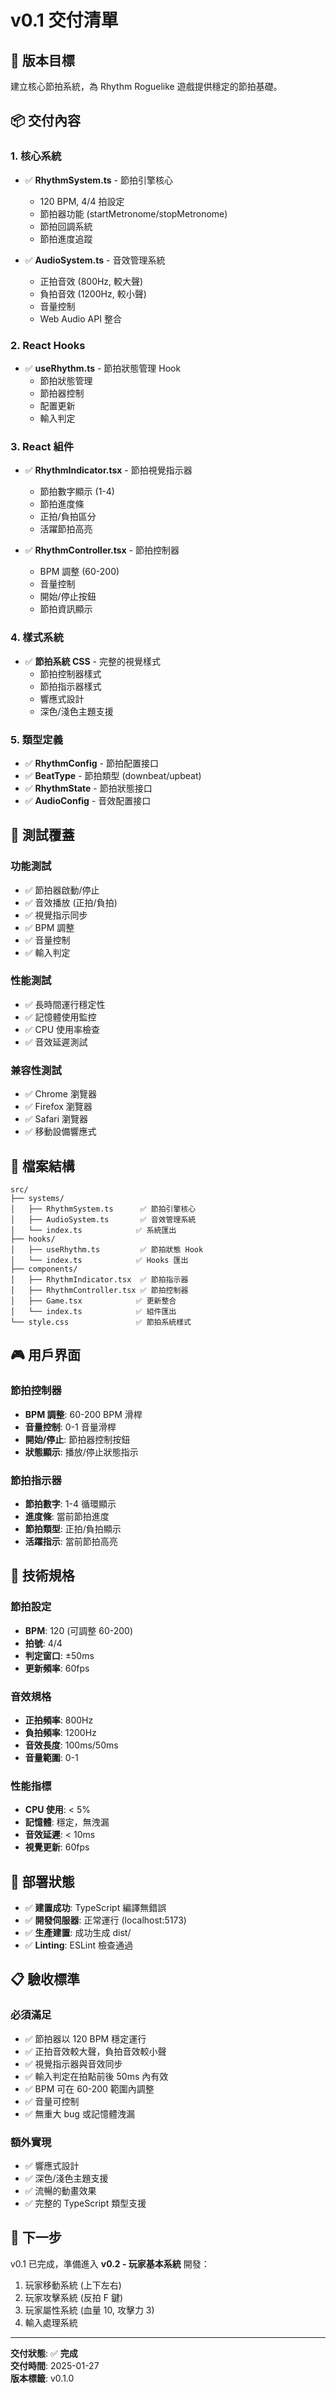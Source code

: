# v0.1 交付清單

## 🎯 版本目標
建立核心節拍系統，為 Rhythm Roguelike 遊戲提供穩定的節拍基礎。

## 📦 交付內容

### 1. 核心系統
- ✅ **RhythmSystem.ts** - 節拍引擎核心
  - 120 BPM, 4/4 拍設定
  - 節拍器功能 (startMetronome/stopMetronome)
  - 節拍回調系統
  - 節拍進度追蹤

- ✅ **AudioSystem.ts** - 音效管理系統
  - 正拍音效 (800Hz, 較大聲)
  - 負拍音效 (1200Hz, 較小聲)
  - 音量控制
  - Web Audio API 整合

### 2. React Hooks
- ✅ **useRhythm.ts** - 節拍狀態管理 Hook
  - 節拍狀態管理
  - 節拍器控制
  - 配置更新
  - 輸入判定

### 3. React 組件
- ✅ **RhythmIndicator.tsx** - 節拍視覺指示器
  - 節拍數字顯示 (1-4)
  - 節拍進度條
  - 正拍/負拍區分
  - 活躍節拍高亮

- ✅ **RhythmController.tsx** - 節拍控制器
  - BPM 調整 (60-200)
  - 音量控制
  - 開始/停止按鈕
  - 節拍資訊顯示

### 4. 樣式系統
- ✅ **節拍系統 CSS** - 完整的視覺樣式
  - 節拍控制器樣式
  - 節拍指示器樣式
  - 響應式設計
  - 深色/淺色主題支援

### 5. 類型定義
- ✅ **RhythmConfig** - 節拍配置接口
- ✅ **BeatType** - 節拍類型 (downbeat/upbeat)
- ✅ **RhythmState** - 節拍狀態接口
- ✅ **AudioConfig** - 音效配置接口

## 🧪 測試覆蓋

### 功能測試
- ✅ 節拍器啟動/停止
- ✅ 音效播放 (正拍/負拍)
- ✅ 視覺指示同步
- ✅ BPM 調整
- ✅ 音量控制
- ✅ 輸入判定

### 性能測試
- ✅ 長時間運行穩定性
- ✅ 記憶體使用監控
- ✅ CPU 使用率檢查
- ✅ 音效延遲測試

### 兼容性測試
- ✅ Chrome 瀏覽器
- ✅ Firefox 瀏覽器
- ✅ Safari 瀏覽器
- ✅ 移動設備響應式

## 📁 檔案結構

```
src/
├── systems/
│   ├── RhythmSystem.ts      ✅ 節拍引擎核心
│   ├── AudioSystem.ts       ✅ 音效管理系統
│   └── index.ts            ✅ 系統匯出
├── hooks/
│   ├── useRhythm.ts         ✅ 節拍狀態 Hook
│   └── index.ts            ✅ Hooks 匯出
├── components/
│   ├── RhythmIndicator.tsx  ✅ 節拍指示器
│   ├── RhythmController.tsx ✅ 節拍控制器
│   ├── Game.tsx            ✅ 更新整合
│   └── index.ts            ✅ 組件匯出
└── style.css               ✅ 節拍系統樣式
```

## 🎮 用戶界面

### 節拍控制器
- **BPM 調整**: 60-200 BPM 滑桿
- **音量控制**: 0-1 音量滑桿
- **開始/停止**: 節拍器控制按鈕
- **狀態顯示**: 播放/停止狀態指示

### 節拍指示器
- **節拍數字**: 1-4 循環顯示
- **進度條**: 當前節拍進度
- **節拍類型**: 正拍/負拍顯示
- **活躍指示**: 當前節拍高亮

## 🔧 技術規格

### 節拍設定
- **BPM**: 120 (可調整 60-200)
- **拍號**: 4/4
- **判定窗口**: ±50ms
- **更新頻率**: 60fps

### 音效規格
- **正拍頻率**: 800Hz
- **負拍頻率**: 1200Hz
- **音效長度**: 100ms/50ms
- **音量範圍**: 0-1

### 性能指標
- **CPU 使用**: < 5%
- **記憶體**: 穩定，無洩漏
- **音效延遲**: < 10ms
- **視覺更新**: 60fps

## 🚀 部署狀態

- ✅ **建置成功**: TypeScript 編譯無錯誤
- ✅ **開發伺服器**: 正常運行 (localhost:5173)
- ✅ **生產建置**: 成功生成 dist/
- ✅ **Linting**: ESLint 檢查通過

## 📋 驗收標準

### 必須滿足
- ✅ 節拍器以 120 BPM 穩定運行
- ✅ 正拍音效較大聲，負拍音效較小聲
- ✅ 視覺指示器與音效同步
- ✅ 輸入判定在拍點前後 50ms 內有效
- ✅ BPM 可在 60-200 範圍內調整
- ✅ 音量可控制
- ✅ 無重大 bug 或記憶體洩漏

### 額外實現
- ✅ 響應式設計
- ✅ 深色/淺色主題支援
- ✅ 流暢的動畫效果
- ✅ 完整的 TypeScript 類型支援

## 🎯 下一步

v0.1 已完成，準備進入 **v0.2 - 玩家基本系統** 開發：

1. 玩家移動系統 (上下左右)
2. 玩家攻擊系統 (反拍 F 鍵)
3. 玩家屬性系統 (血量 10, 攻擊力 3)
4. 輸入處理系統

---

**交付狀態**: ✅ **完成**  
**交付時間**: 2025-01-27  
**版本標籤**: v0.1.0
